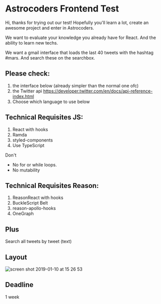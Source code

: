 # Astrocoders Frontend Test

Hi, thanks for trying out our test!
Hopefully you'll learn a lot, create an awesome project and enter in Astrocoders.

We want to evaluate your knowledge you already have for React. And the ability to learn new techs.

We want a gmail interface that loads the last 40 tweets with the hashtag #mars.
And search these on the searchbox.

## Please check:

1. the interface below (already simpler than the normal one ofc) 
2. the Twitter api https://developer.twitter.com/en/docs/api-reference-index.html
3. Choose which language to use below
## Technical Requisites JS:

1. React with hooks
2. Ramda
3. styled-components
4. Use TypeScript


Don't
- No for or while loops.
- No mutability

## Technical Requisites Reason:

1. ReasonReact with hooks
2. BuckleScript Belt
3. reason-apollo-hooks
4. OneGraph

## Plus

Search all tweets by tweet (text)


## Layout 

![screen shot 2019-01-10 at 15 26 53](https://user-images.githubusercontent.com/4806269/50987231-2f502980-14f0-11e9-9f3b-c52ef553a3d2.png)

## Deadline

1 week



